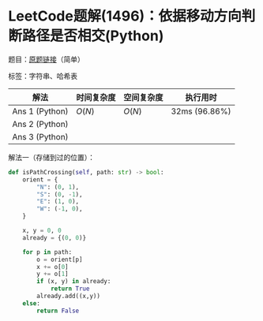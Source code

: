 # LeetCode题解(1496)：依据移动方向判断路径是否相交(Python)

题目：[原题链接](https://leetcode-cn.com/problems/path-crossing/)（简单）

标签：字符串、哈希表

| 解法           | 时间复杂度 | 空间复杂度 | 执行用时      |
| -------------- | ---------- | ---------- | ------------- |
| Ans 1 (Python) | $O(N)$     | $O(N)$     | 32ms (96.86%) |
| Ans 2 (Python) |            |            |               |
| Ans 3 (Python) |            |            |               |

解法一（存储到过的位置）：

```python
def isPathCrossing(self, path: str) -> bool:
    orient = {
        "N": (0, 1),
        "S": (0, -1),
        "E": (1, 0),
        "W": (-1, 0),
    }

    x, y = 0, 0
    already = {(0, 0)}

    for p in path:
        o = orient[p]
        x += o[0]
        y += o[1]
        if (x, y) in already:
            return True
        already.add((x,y))
    else:
        return False
```